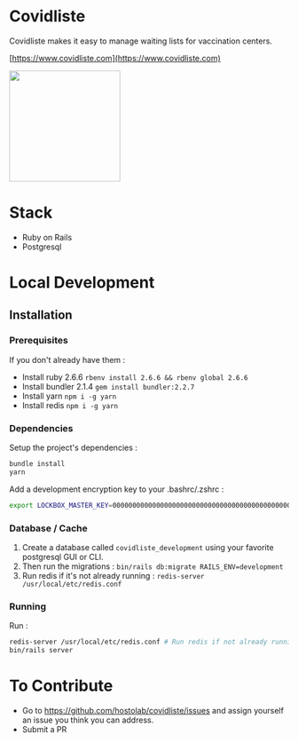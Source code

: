 # Covidliste

Covidliste makes it easy to manage waiting lists for vaccination centers.

[https://www.covidliste.com](https://www.covidliste.com)

<img src='https://www.pasteur.fr/sites/default/files/styles/media-wide/public/rubrique_linstitut_pasteur/notre_histoire/alexandre-yersin-institutpasteur_46576.jpg?itok=FL2T1kf4' width='200px'> </img>

# Stack

- Ruby on Rails
- Postgresql

# Local Development

## Installation

### Prerequisites

If you don't already have them :

- Install ruby 2.6.6 `rbenv install 2.6.6 && rbenv global 2.6.6`
- Install bundler 2.1.4 `gem install bundler:2.2.7`
- Install yarn `npm i -g yarn`
- Install redis `npm i -g yarn`

### Dependencies

Setup the project's dependencies :

```bash
bundle install
yarn
```

Add a development encryption key to your .bashrc/.zshrc :

```bash
export LOCKBOX_MASTER_KEY=0000000000000000000000000000000000000000000000000000000000000000
```

### Database / Cache

1. Create a database called `covidliste_development` using your favorite postgresql GUI or CLI.
2. Then run the migrations : `bin/rails db:migrate RAILS_ENV=development`
3. Run redis if it's not already running : `redis-server /usr/local/etc/redis.conf`

### Running

Run :

```bash
redis-server /usr/local/etc/redis.conf # Run redis if not already running
bin/rails server
```

# To Contribute

- Go to https://github.com/hostolab/covidliste/issues and assign yourself an issue you think you can address.
- Submit a PR
